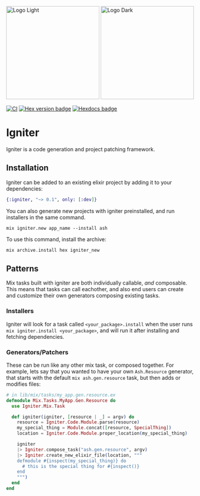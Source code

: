 <img src="https://github.com/ash-project/igniter/blob/main/logos/igniter-logo-small.png?raw=true#gh-light-mode-only" alt="Logo Light" width="250">
<img src="https://github.com/ash-project/igniter/blob/main/logos/igniter-logo-small.png?raw=true#gh-dark-mode-only" alt="Logo Dark" width="250">

[![CI](https://github.com/ash-project/igniter/actions/workflows/elixir.yml/badge.svg)](https://github.com/ash-project/igniter/actions/workflows/elixir.yml)
[![Hex version badge](https://img.shields.io/hexpm/v/igniter.svg)](https://hex.pm/packages/igniterh)
[![Hexdocs badge](https://img.shields.io/badge/docs-hexdocs-purple)](https://hexdocs.pm/igniter)

# Igniter

Igniter is a code generation and project patching framework.

## Installation

Igniter can be added to an existing elixir project by adding it to your dependencies:

```elixir
{:igniter, "~> 0.1", only: [:dev]}
```

You can also generate new projects with igniter preinstalled, and run installers in the same command.

```
mix igniter.new app_name --install ash
```

To use this command, install the archive:

```elixir
mix archive.install hex igniter_new
```

## Patterns

Mix tasks built with igniter are both individually callable, _and_ composable. This means that tasks can call eachother, and also end users can create and customize their own generators composing existing tasks.

### Installers

Igniter will look for a task called `<your_package>.install` when the user runs `mix igniter.install <your_package>`, and will run it after installing and fetching dependencies.

### Generators/Patchers

These can be run like any other mix task, or composed together. For example, lets say that you wanted to have your own `Ash.Resource` generator, that starts with the default `mix ash.gen.resource` task, but then adds or modifies files:

```elixir
# in lib/mix/tasks/my_app.gen.resource.ex
defmodule Mix.Tasks.MyApp.Gen.Resource do
  use Igniter.Mix.Task

  def igniter(igniter, [resource | _] = argv) do
    resource = Igniter.Code.Module.parse(resource)
    my_special_thing = Module.concat([resource, SpecialThing])
    location = Igniter.Code.Module.proper_location(my_special_thing)

    igniter
    |> Igniter.compose_task("ash.gen.resource", argv)
    |> Igniter.create_new_elixir_file(location, """
    defmodule #{inspect(my_special_thing)} do
      # this is the special thing for #{inspect()}
    end
    """)
  end
end
```
